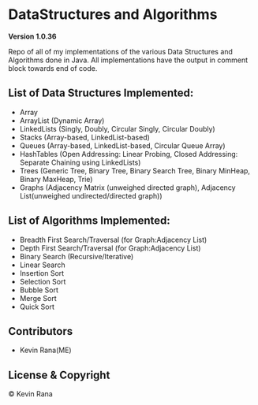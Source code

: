 # DataStructures and Algorithms

**Version 1.0.36**

Repo of all of my implementations of the various Data Structures and Algorithms done in Java. All implementations have the output in comment block towards end of code.

## List of Data Structures Implemented:
- Array
- ArrayList (Dynamic Array)
- LinkedLists (Singly, Doubly, Circular Singly, Circular Doubly)
- Stacks (Array-based, LinkedList-based)
- Queues (Array-based, LinkedList-based, Circular Queue Array)
- HashTables (Open Addressing: Linear Probing, Closed Addressing: Separate Chaining using LinkedLists)
- Trees (Generic Tree, Binary Tree, Binary Search Tree, Binary MinHeap, Binary MaxHeap, Trie)
- Graphs (Adjacency Matrix (unweighed directed graph), Adjacency List(unweighed undirected/directed graph))

## List of Algorithms Implemented:
- Breadth First Search/Traversal (for Graph:Adjacency List)
- Depth First Search/Traversal (for Graph:Adjacency List)
- Binary Search (Recursive/Iterative)
- Linear Search
- Insertion Sort
- Selection Sort
- Bubble Sort
- Merge Sort
- Quick Sort



## Contributors
- Kevin Rana(ME)

## License & Copyright
© Kevin Rana